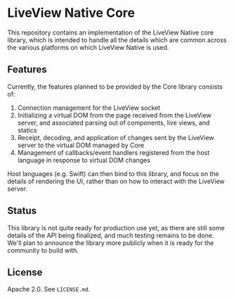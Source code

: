 # LiveView Native Core

This repository contains an implementation of the LiveView Native core library, which is intended to handle all
the details which are common across the various platforms on which LiveView Native is used. 

## Features

Currently, the features planned to be provided by the Core library consists of:

1. Connection management for the LiveView socket
2. Initializing a virtual DOM from the page received from the LiveView server, and associated parsing out of components, live views, and statics
3. Receipt, decoding, and application of changes sent by the LiveView server to the virtual DOM managed by Core
4. Management of callbacks/event handlers registered from the host language in response to virtual DOM changes

Host languages (e.g. Swift) can then bind to this library, and focus on the details of rendering the UI, rather than on how to interact with the
LiveView server.

## Status

This library is not quite ready for production use yet, as there are still some details of the API being finalized, and much testing remains to
be done. We'll plan to announce the library more publicly when it is ready for the community to build with.

## License

Apache 2.0. See `LICENSE.md`.
